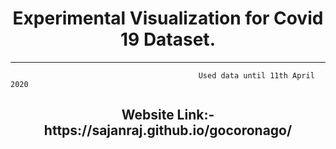 <h1 align="center"> Experimental Visualization for Covid 19 Dataset.</h1>

------------------------------------------------

                                              Used data until 11th April 2020                                       

<h2 align="center">Website Link:- https://sajanraj.github.io/gocoronago/  <h2>
